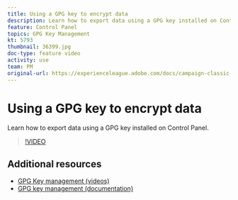 ```yaml
---
title: Using a GPG key to encrypt data 
description: Learn how to export data using a GPG key installed on Control Panel.
feature: Control Panel
topics: GPG Key Management
kt: 5793
thumbnail: 36399.jpg
doc-type: feature video
activity: use
team: PM
original-url: https://experienceleague.adobe.com/docs/campaign-classic-learn/tutorials/administrating/control-panel-acc/gpg-key-management/using-a-gpg-key-to-encrypt-data.html
---
```


# Using a GPG key to encrypt data 

Learn how to export data using a GPG key installed on Control Panel.

>[!VIDEO](https://video.tv.adobe.com/v/36399?quality=12)

## Additional resources

* [GPG Key management (videos)](./gpg-key-management-overview.md)
* [GPG key management (documentation)](https://docs.adobe.com/content/help/en/control-panel/using/instances-settings/gpg-keys-management.html)
